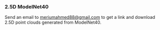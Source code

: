 ### 2.5D ModelNet40

Send an email to meriumahmed88@gmail.com to get a link and download 2.5D point clouds generated from ModelNet40. 
